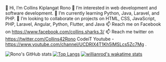 👋 Hi, I’m Collins Kiplangat Rono
👀 I’m interested in web development and software development.
🌱 I’m currently learning Python, Java, Laravel, and PHP.
💞️ I’m looking to collaborate on projects on HTML, CSS, JavaScript, PHP, Laravel, Angular, Python, Flutter, and Java
📫 Reach me on Facebook on https://www.facebook.com/collins.sharks.3/
📫 Reach me twitter on https://twitter.com/Collins42Rono
CodeiT Youtube - https://www.youtube.com/channel/UCDRIX4T1Kh5lMSLcs5Zc7Mg .

![Rono's GitHub stats](https://github-readme-stats.vercel.app/api?username=rono516&show_icons=true&theme=merko)
[![Top Langs](https://github-readme-stats.vercel.app/api/top-langs/?username=rono516&layout=compact)](https://github.com/rono516/github-readme-stats)
[![willianrod's wakatime stats](https://github-readme-stats.vercel.app/api/wakatime?username=rono516)](https://github.com/rono516/github-readme-stats)




